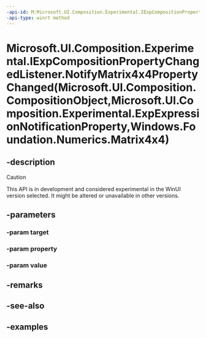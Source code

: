 ```yaml
---
-api-id: M:Microsoft.UI.Composition.Experimental.IExpCompositionPropertyChangedListener.NotifyMatrix4x4PropertyChanged(Microsoft.UI.Composition.CompositionObject,Microsoft.UI.Composition.Experimental.ExpExpressionNotificationProperty,Windows.Foundation.Numerics.Matrix4x4)
-api-type: winrt method
---
```


# Microsoft.UI.Composition.Experimental.IExpCompositionPropertyChangedListener.NotifyMatrix4x4PropertyChanged(Microsoft.UI.Composition.CompositionObject,Microsoft.UI.Composition.Experimental.ExpExpressionNotificationProperty,Windows.Foundation.Numerics.Matrix4x4)

<!--
public void NotifyMatrix4x4PropertyChanged (Microsoft.UI.Composition.CompositionObject target, Microsoft.UI.Composition.Experimental.ExpExpressionNotificationProperty property, System.Numerics.Matrix4x4 value);
-->


## -description

> [!CAUTION]
> This API is in development and considered experimental in the WinUI version selected. It might be altered or unavailable in other versions.

## -parameters

### -param target

### -param property

### -param value

## -remarks

## -see-also

## -examples



